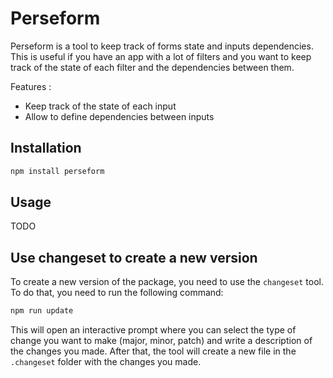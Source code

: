 # Perseform

Perseform is a tool to keep track of forms state and inputs dependencies. This is useful if you have an app with a lot of filters and you want to keep track of the state of each filter and the dependencies between them.

Features :

- Keep track of the state of each input
- Allow to define dependencies between inputs

## Installation

```bash
npm install perseform
```

## Usage

TODO

## Use changeset to create a new version

To create a new version of the package, you need to use the `changeset` tool. To do that, you need to run the following command:

```bash
npm run update
```

This will open an interactive prompt where you can select the type of change you want to make (major, minor, patch) and write a description of the changes you made. After that, the tool will create a new file in the `.changeset` folder with the changes you made.
